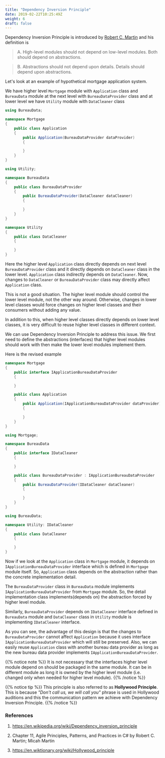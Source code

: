 ```yaml
---
title: "Dependency Inversion Principle"
date: 2019-02-22T10:25:49Z
weight: 6
draft: false
---
```


Dependency Inversion Principle is introduced by [Robert C. Martin](https://en.wikipedia.org/wiki/Robert_C._Martin) and his definition is

> A. High-level modules should not depend on low-level modules. Both should depend on abstractions.

> B. Abstractions should not depend upon details. Details should depend upon abstractions.

Let's look at an example of hypothetical mortgage application system. 

We have higher level `Mortgage` module with `Application` class and `BureauData` module at the next level with `BureauDataProvider` class and at lower level we have `Utility` module with `DataCleaner` class

``` csharp
using BureauData;

namespace Mortgage
{
    public class Application
    {
        public Application(BureauDataProvider dataProvider)
        {

        }
    }
}
```

``` csharp
using Utility;

namespace BureauData
{
    public class BureauDataProvider
    {
        public BureauDataProvider(DataCleaner dataCleaner)
        {

        }
    }
}
```

``` csharp
namespace Utility
{
    public class DataCleaner
    {

    }
}
```

Here the higher level `Application` class directly depends on next level `BureauDataProvider` class and it directly depends on `DataCleaner` class in the lower level. `Application` class indirectly depends on `DataCleaner`. Now, changes to `DataCleaner` or `BureauDataProvider` class may directly affect `Application` class.

This is not a good situation. The higher level module should control the lower level module, not the other way around. Otherwise, changes in lower level classes would force changes on higher level classes and their consumers without adding any value.

In addition to this, when higher level classes directly depends on lower level classes, it is very difficult to reuse higher level classes in different context.

We can use Dependency Inversion Principle to address this issue. We first need to define the abstractions (interfaces) that higher level modules should work with then make the lower level modules implement them.

Here is the revised example

``` csharp
namespace Mortgage
{
    public interface IApplicationBureauDataProvider
    {

    }

    public class Application
    {
        public Application(IApplicationBureauDataProvider dataProvider)
        {

        }
    }
}
```

``` csharp
using Mortgage;

namespace BureauData
{
    public interface IDataCleaner
    {

    }

    public class BureauDataProvider : IApplicationBureauDataProvider
    {
        public BureauDataProvider(IDataCleaner dataCleaner)
        {

        }
    }
}
```

``` csharp
using BureauData;

namespace Utility: IDataCleaner
{
    public class DataCleaner
    {

    }
}
```

Now if we look at the `Application` class in `Mortgage` module, it depends on `IApplicationBureauDataProvider` interface which is defined in `Mortgage` module itself. So, `Application` class depends on the abstraction rather than the concrete implementation detail.

The `BureauDataProvider` class in `BureauData` module implements `IApplicationBureauDataProvider` from `Mortgage` module. So, the detail implementation class implements(depends on) the abstraction forced by higher level module.

Similarly, `BureauDataProvider` depends on `IDataCleaner` interface defined in `BureauData` module and `DataCleaner` class in `Utility` module is implementing `IDataCleaner` interface.


As you can see, the advantage of this design is that the changes to `BureauDataProvider` cannot affect `Application` because it uses interface `IApplicationBureauDataProvider` which will still be preserved. Also, we can easily reuse `Application` class with another bureau data provider as long as the new bureau data provider implements `IApplicationBureauDataProvider`.


{{% notice note %}}
It is not necessary that the interfaces higher level module depend on should be packaged in the same module. It can be in different module as long it is owned by the higher level module (i.e. changed only when needed for higher level module).
{{% /notice %}}

{{% notice tip %}}
This principle is also referred to as **Hollywood Principle**. This is because _"Don't call us, we will call you"_ phrase is used in Hollywood auditions and this the communication pattern we achieve with Dependency Inversion Principle.
{{% /notice %}}


### References
1. https://en.wikipedia.org/wiki/Dependency_inversion_principle

2. Chapter 11, Agile Principles, Patterns, and Practices in C# by Robert C. Martin; Micah Martin

3. https://en.wiktionary.org/wiki/Hollywood_principle